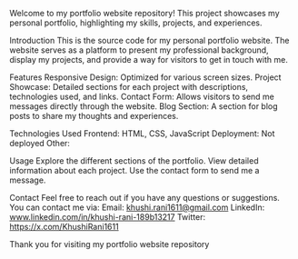 Welcome to my portfolio website repository! This project showcases my personal portfolio, highlighting my skills, projects, and experiences.

Introduction
This is the source code for my personal portfolio website. 
The website serves as a platform to present my professional background, display my projects, and provide a way for visitors to get in touch with me.

Features
Responsive Design: Optimized for various screen sizes.
Project Showcase: Detailed sections for each project with descriptions, technologies used, and links.
Contact Form: Allows visitors to send me messages directly through the website.
Blog Section: A section for blog posts to share my thoughts and experiences.

Technologies Used
Frontend: HTML, CSS, JavaScript
Deployment: Not deployed
Other: 

Usage
Explore the different sections of the portfolio.
View detailed information about each project.
Use the contact form to send me a message.

Contact
Feel free to reach out if you have any questions or suggestions. You can contact me via:
Email: khushi.rani1611@gmail.com
LinkedIn: www.linkedin.com/in/khushi-rani-189b13217
Twitter: https://x.com/KhushiRani1611

Thank you for visiting my portfolio website repository
